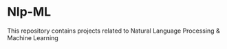 # Nlp-ML
This repository contains projects related to Natural Language Processing &amp; Machine Learning
